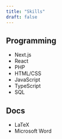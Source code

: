 ```yaml
---
title: "Skills"
draft: false
---
```


## Programming
- Next.js
- React
- PHP
- HTML/CSS
- JavaScript
- TypeScript
- SQL

## Docs
- LaTeX
- Microsoft Word